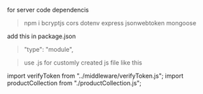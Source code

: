 for server code dependencis

> npm i bcryptjs cors dotenv express jsonwebtoken mongoose

 add this in package.json
>  "type": "module",

>  use .js for customly created js file like this

import verifyToken from "../middleware/verifyToken.js";
import productCollection from "./productCollection.js";
